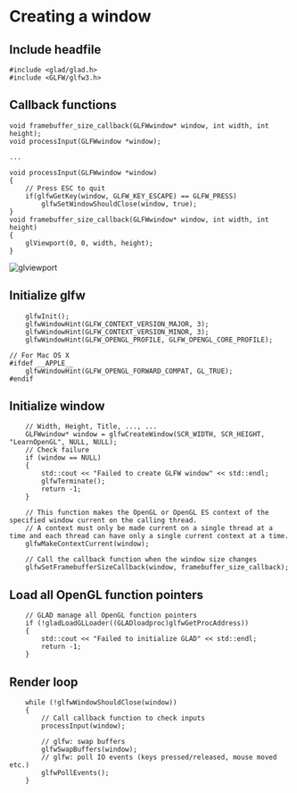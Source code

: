 ﻿# Creating a window
## Include headfile
```shell
#include <glad/glad.h>
#include <GLFW/glfw3.h>
```

## Callback functions
```shell
void framebuffer_size_callback(GLFWwindow* window, int width, int height);
void processInput(GLFWwindow *window);

...

void processInput(GLFWwindow *window)
{
    // Press ESC to quit
    if(glfwGetKey(window, GLFW_KEY_ESCAPE) == GLFW_PRESS)
        glfwSetWindowShouldClose(window, true);
}
void framebuffer_size_callback(GLFWwindow* window, int width, int height)
{
    glViewport(0, 0, width, height);
}
```
![glviewport](https://user-images.githubusercontent.com/98029669/212851169-756c7ffb-08c3-4904-8559-b3fcd93637c5.png)

## Initialize glfw
```shell
    glfwInit();
    glfwWindowHint(GLFW_CONTEXT_VERSION_MAJOR, 3);
    glfwWindowHint(GLFW_CONTEXT_VERSION_MINOR, 3);
    glfwWindowHint(GLFW_OPENGL_PROFILE, GLFW_OPENGL_CORE_PROFILE);

// For Mac OS X
#ifdef __APPLE__
    glfwWindowHint(GLFW_OPENGL_FORWARD_COMPAT, GL_TRUE);
#endif
```

## Initialize window
```shell
    // Width, Height, Title, ..., ...
    GLFWwindow* window = glfwCreateWindow(SCR_WIDTH, SCR_HEIGHT, "LearnOpenGL", NULL, NULL);
    // Check failure
    if (window == NULL)
    {
        std::cout << "Failed to create GLFW window" << std::endl;
        glfwTerminate();
        return -1;
    }
    
    // This function makes the OpenGL or OpenGL ES context of the specified window current on the calling thread. 
    // A context must only be made current on a single thread at a time and each thread can have only a single current context at a time.
    glfwMakeContextCurrent(window);
    
    // Call the callback function when the window size changes
    glfwSetFramebufferSizeCallback(window, framebuffer_size_callback);
```

## Load all OpenGL function pointers
```shell
    // GLAD manage all OpenGL function pointers
    if (!gladLoadGLLoader((GLADloadproc)glfwGetProcAddress))
    {
        std::cout << "Failed to initialize GLAD" << std::endl;
        return -1;
    }
```

## Render loop
```shell
    while (!glfwWindowShouldClose(window))
    {
        // Call callback function to check inputs
        processInput(window);

        // glfw: swap buffers
        glfwSwapBuffers(window);
        // glfw: poll IO events (keys pressed/released, mouse moved etc.)
        glfwPollEvents();
    }
```

